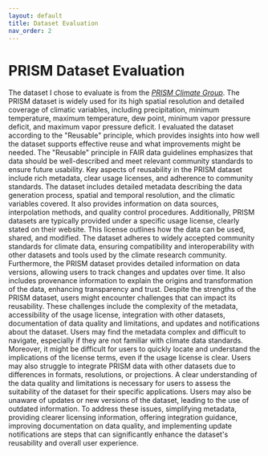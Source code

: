 ```yaml
---
layout: default
title: Dataset Evaluation
nav_order: 2
---
```


# PRISM Dataset Evaluation

The dataset I chose to evaluate is from the [*PRISM Climate Group*](https://prism.oregonstate.edu/). The PRISM dataset is widely used for its high spatial resolution and detailed coverage of climatic variables, including precipitation, minimum temperature, maximum temperature, dew point, minimum vapor pressure deficit, and maximum vapor pressure deficit. I evaluated the dataset according to the "Reusable" principle, which provides insights into how well the dataset supports effective reuse and what improvements might be needed.
The "Reusable" principle in FAIR data guidelines emphasizes that data should be well-described and meet relevant community standards to ensure future usability. Key aspects of reusability in the PRISM dataset include rich metadata, clear usage licenses, and adherence to community standards. The dataset includes detailed metadata describing the data generation process, spatial and temporal resolution, and the climatic variables covered. It also provides information on data sources, interpolation methods, and quality control procedures.
Additionally, PRISM datasets are typically provided under a specific usage license, clearly stated on their website. This license outlines how the data can be used, shared, and modified. The dataset adheres to widely accepted community standards for climate data, ensuring compatibility and interoperability with other datasets and tools used by the climate research community. Furthermore, the PRISM dataset provides detailed information on data versions, allowing users to track changes and updates over time. It also includes provenance information to explain the origins and transformation of the data, enhancing transparency and trust.
Despite the strengths of the PRISM dataset, users might encounter challenges that can impact its reusability. These challenges include the complexity of the metadata, accessibility of the usage license, integration with other datasets, documentation of data quality and limitations, and updates and notifications about the dataset. Users may find the metadata complex and difficult to navigate, especially if they are not familiar with climate data standards. Moreover, it might be difficult for users to quickly locate and understand the implications of the license terms, even if the usage license is clear. Users may also struggle to integrate PRISM data with other datasets due to differences in formats, resolutions, or projections. A clear understanding of the data quality and limitations is necessary for users to assess the suitability of the dataset for their specific applications. Users may also be unaware of updates or new versions of the dataset, leading to the use of outdated information.
To address these issues, simplifying metadata, providing clearer licensing information, offering integration guidance, improving documentation on data quality, and implementing update notifications are steps that can significantly enhance the dataset's reusability and overall user experience.
